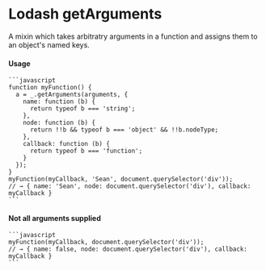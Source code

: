 # Lodash getArguments
A mixin which takes arbitratry arguments in a function and assigns them to an object's named keys.

#### Usage
    ```javascript
    function myFunction() {
      a = _.getArguments(arguments, {
        name: function (b) {
          return typeof b === 'string';
        },
        node: function (b) {
          return !!b && typeof b === 'object' && !!b.nodeType;
        },
        callback: function (b) {
          return typeof b === 'function';
        }
      });
    }
    myFunction(myCallback, 'Sean', document.querySelector('div'));
    // → { name: 'Sean', node: document.querySelector('div'), callback: myCallback }
    ```

#### Not all arguments supplied

    ```javascript
    myFunction(myCallback, document.querySelector('div'));
    // → { name: false, node: document.querySelector('div'), callback: myCallback }
    ```
